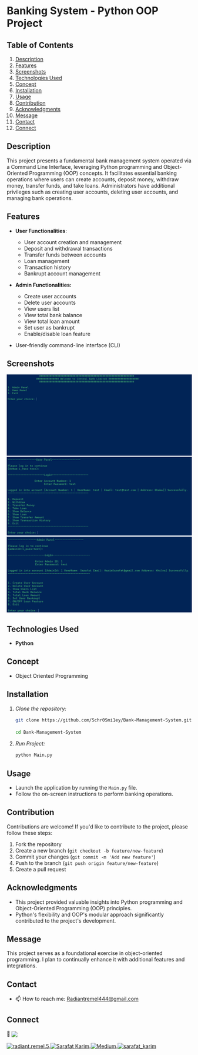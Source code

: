 # **Banking System - Python OOP Project**

## **Table of Contents**
1. [Description](#description)
2. [Features](#features)
3. [Screenshots](#screenshots)
4. [Technologies Used](#technologies-used)
5. [Concept](#concept)
6. [Installation](#installation)
7. [Usage](#usage)
8. [Contribution](#contribution)
9. [Acknowledgments](#acknowledgments)
10. [Message](#message)
11. [Contact](#contact)
12. [Connect](#connect)




## **Description**

This project presents a fundamental bank management system operated via a Command Line Interface, leveraging Python programming and Object-Oriented Programming (OOP) concepts. It facilitates essential banking operations where users can create accounts, deposit money, withdraw money, transfer funds, and take loans. Administrators have additional privileges such as creating user accounts, deleting user accounts, and managing bank operations.


## **Features**
- **User Functionalities**:
  - User account creation and management
  - Deposit and withdrawal transactions
  - Transfer funds between accounts
  - Loan management
  - Transaction history
  - Bankrupt account management

- **Admin Functionalities:**
  - Create user accounts
  - Delete user accounts
  - View users list
  - View total bank balance
  - View total loan amount
  - Set user as bankrupt
  - Enable/disable loan feature

- User-friendly command-line interface (CLI)

## **Screenshots**
![Screenshot 1](Screenshot/Screenshot-1.png)
![Screenshot 2](Screenshot/Screenshot-2.png)
![Screenshot 3](Screenshot/Screenshot-3.png)


## **Technologies Used**
- **Python**

## Concept
- Object Oriented Programming

## **Installation**
1. *Clone the repository:*
   ```bash
   git clone https://github.com/Schr0Smi1ey/Bank-Management-System.git

   cd Bank-Management-System
2. *Run Project:*
   ```bash
   python Main.py
## **Usage**
- Launch the application by running the `Main.py` file.
- Follow the on-screen instructions to perform banking operations.

## **Contribution**
Contributions are welcome! If you'd like to contribute to the project, please follow these steps:

1. Fork the repository
2. Create a new branch (`git checkout -b feature/new-feature`)
3. Commit your changes (`git commit -m 'Add new feature'`)
4. Push to the branch (`git push origin feature/new-feature`)
5. Create a pull request

## **Acknowledgments**
- This project provided valuable insights into Python programming and Object-Oriented Programming (OOP) principles.
- Python's flexibility and OOP's modular approach significantly contributed to the project's development.

## **Message**
This project serves as a foundational exercise in object-oriented programming. I plan to continually enhance it with additional features and integrations.

## **Contact**
- 📫 How to reach me: Radiantremel444@gmail.com

## **Connect**
:handshake: <img align="center" src="https://img.shields.io/badge/connect-%2300843e.svg?style=for-the-badge&logo=symfony&logoColor=white" /> <br>


<a href="https://fb.com/radiant.remel.5" target="blank">
    <img align="center" src="https://img.shields.io/badge/Facebook-1877F2?style=for-the-badge&logo=facebook&logoColor=white" alt="radiant.remel.5" />
</a>
<a href="https://www.linkedin.com/in/sarafat-karim-0a91b7182">
  <img align="center" src="https://img.shields.io/badge/LinkedIn-0077B5?style=for-the-badge&logo=linkedin&logoColor=white" alt="Sarafat Karim" />
</a>
<a href="https://medium.com/@Schro_smiley">
  <img align="center" src="https://img.shields.io/badge/Medium-12100E?style=for-the-badge&logo=medium&logoColor=white" alt="Medium">
</a>
<a href="https://twitter.com/sarafat_karim">
  <img align="center" src="https://img.shields.io/badge/Twitter-1DA1F2?style=for-the-badge&logo=twitter&logoColor=white" alt="sarafat_karim" />
</a> <br>
